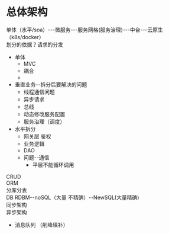 # 总体架构
单体（水平/soa）---微服务---服务网格(服务治理)---中台---云原生（k8s/docker）  
划分的依据？请求的分发
- 单体 
  - MVC
  - 耦合
  - 
- 垂直业务--拆分后要解决的问题
  - 线程通信问题
  - 异步请求
  - 总线 
  - 动态修改服务配置
  - 服务治理（调度）
- 水平拆分
  - 网关层 鉴权
  - 业务逻辑
  - DAO
  - 问题--通信
    - 平层不能循环调用    

CRUD  
ORM  
分库分表    
DB RDBM--noSQL（大量 不精确）--NewSQL(大量精确)  
同步架构  
异步架构
- 消息队列 （削峰填补）

